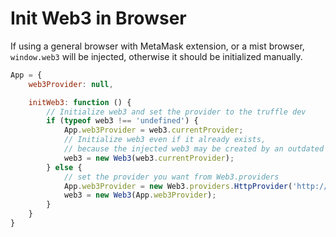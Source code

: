 # Init Web3 in Browser

If using a general browser with MetaMask extension, or a mist browser, `window.web3` will be injected, otherwise it should be initialized manually.
```js
App = {
    web3Provider: null,

    initWeb3: function () {
        // Initialize web3 and set the provider to the truffle dev
        if (typeof web3 !== 'undefined') {
            App.web3Provider = web3.currentProvider;
            // Initialize web3 even if it already exists,
            // because the injected web3 may be created by an outdated library
            web3 = new Web3(web3.currentProvider);
        } else {
            // set the provider you want from Web3.providers
            App.web3Provider = new Web3.providers.HttpProvider('http://localhost:9545');
            web3 = new Web3(App.web3Provider);
        }
    }
}
```
